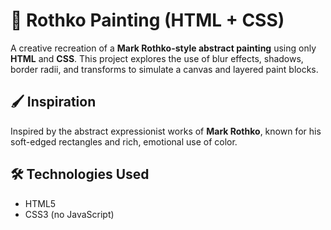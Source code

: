 # 🎨 Rothko Painting (HTML + CSS)

A creative recreation of a **Mark Rothko-style abstract painting** using only **HTML** and **CSS**. This project explores the use of blur effects, shadows, border radii, and transforms to simulate a canvas and layered paint blocks.

## 🖌️ Inspiration

Inspired by the abstract expressionist works of **Mark Rothko**, known for his soft-edged rectangles and rich, emotional use of color.

## 🛠 Technologies Used

- HTML5
- CSS3 (no JavaScript)
